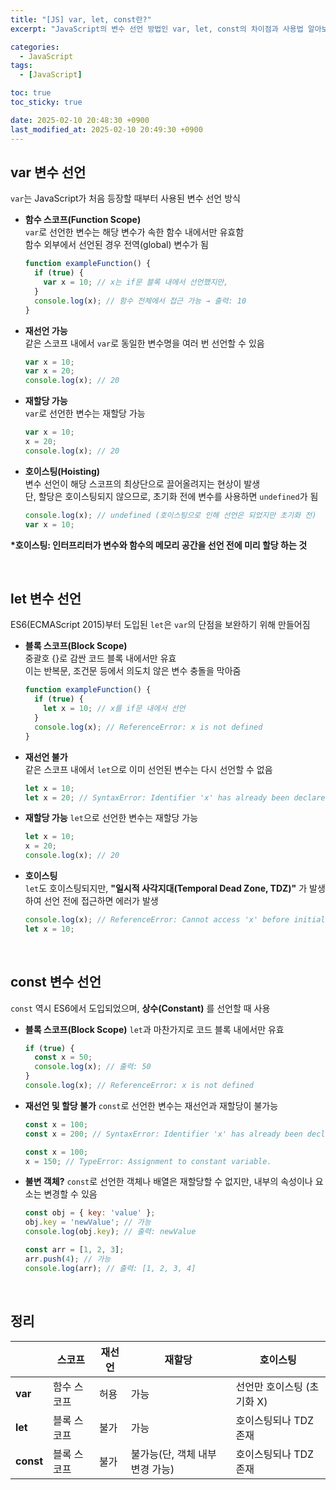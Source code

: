 ```yaml
---
title: "[JS] var, let, const란?"
excerpt: "JavaScript의 변수 선언 방법인 var, let, const의 차이점과 사용법 알아보기"

categories:
  - JavaScript
tags:
  - [JavaScript]

toc: true
toc_sticky: true

date: 2025-02-10 20:48:30 +0900
last_modified_at: 2025-02-10 20:49:30 +0900
---
```


## var 변수 선언

`var`는 JavaScript가 처음 등장할 때부터 사용된 변수 선언 방식

- **함수 스코프(Function Scope)**  
   `var`로 선언한 변수는 해당 변수가 속한 함수 내에서만 유효함  
   함수 외부에서 선언된 경우 전역(global) 변수가 됨

  ```js
  function exampleFunction() {
    if (true) {
      var x = 10; // x는 if문 블록 내에서 선언했지만,
    }
    console.log(x); // 함수 전체에서 접근 가능 → 출력: 10
  }
  ```

- **재선언 가능**  
  같은 스코프 내에서 `var`로 동일한 변수명을 여러 번 선언할 수 있음

  ```js
  var x = 10;
  var x = 20;
  console.log(x); // 20
  ```

- **재할당 가능**  
  `var`로 선언한 변수는 재할당 가능

  ```js
  var x = 10;
  x = 20;
  console.log(x); // 20
  ```

- **호이스팅(Hoisting)**  
  변수 선언이 해당 스코프의 최상단으로 끌어올려지는 현상이 발생  
  단, 할당은 호이스팅되지 않으므로, 초기화 전에 변수를 사용하면 `undefined`가 됨

  ```js
  console.log(x); // undefined (호이스팅으로 인해 선언은 되었지만 초기화 전)
  var x = 10;
  ```

**\*호이스팅: 인터프리터가 변수와 함수의 메모리 공간을 선언 전에 미리 할당 하는 것**

<br>

## let 변수 선언

ES6(ECMAScript 2015)부터 도입된 `let`은 `var`의 단점을 보완하기 위해 만들어짐

- **블록 스코프(Block Scope)**  
  중괄호 {}로 감싼 코드 블록 내에서만 유효  
  이는 반복문, 조건문 등에서 의도치 않은 변수 충돌을 막아줌

  ```js
  function exampleFunction() {
    if (true) {
      let x = 10; // x를 if문 내에서 선언
    }
    console.log(x); // ReferenceError: x is not defined
  }
  ```

- **재선언 불가**  
  같은 스코프 내에서 `let`으로 이미 선언된 변수는 다시 선언할 수 없음

  ```js
  let x = 10;
  let x = 20; // SyntaxError: Identifier 'x' has already been declared
  ```

- **재할당 가능**
  `let`으로 선언한 변수는 재할당 가능

  ```js
  let x = 10;
  x = 20;
  console.log(x); // 20
  ```

- **호이스팅**  
  `let`도 호이스팅되지만, **"일시적 사각지대(Temporal Dead Zone, TDZ)"** 가 발생하여 선언 전에 접근하면 에러가 발생

  ```js
  console.log(x); // ReferenceError: Cannot access 'x' before initialization
  let x = 10;
  ```

<br>

## const 변수 선언

`const` 역시 ES6에서 도입되었으며, **상수(Constant)** 를 선언할 때 사용

- **블록 스코프(Block Scope)**
  `let`과 마찬가지로 코드 블록 내에서만 유효

  ```js
  if (true) {
    const x = 50;
    console.log(x); // 출력: 50
  }
  console.log(x); // ReferenceError: x is not defined
  ```

- **재선언 및 할당 불가**
  `const`로 선언한 변수는 재선언과 재할당이 불가능

  ```js
  const x = 100;
  const x = 200; // SyntaxError: Identifier 'x' has already been declared
  ```

  ```js
  const x = 100;
  x = 150; // TypeError: Assignment to constant variable.
  ```

- **불변 객체?**
  `const`로 선언한 객체나 배열은 재할당할 수 없지만, 내부의 속성이나 요소는 변경할 수 있음

  ```js
  const obj = { key: 'value' };
  obj.key = 'newValue'; // 가능
  console.log(obj.key); // 출력: newValue

  const arr = [1, 2, 3];
  arr.push(4); // 가능
  console.log(arr); // 출력: [1, 2, 3, 4]
  ```

<br>

## 정리

||스코프|재선언|재할당|호이스팅|
|---|---|---|---|---|
|**var**|함수 스코프|허용|가능|선언만 호이스팅 (초기화 X)|
|**let**|블록 스코프|불가|가능|호이스팅되나 TDZ 존재|
|**const**|블록 스코프|불가|불가능(단, 객체 내부 변경 가능)|호이스팅되나 TDZ 존재|